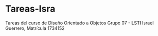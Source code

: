 # Tareas-Isra
Tareas del curso de Diseño Orientado a Objetos
Grupo 07 - LSTI
Israel Guerrero, Matrícula 1734152

